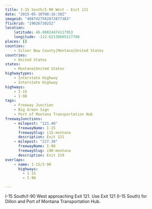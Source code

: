 ```yaml
---
title: I-15 South/I-90 West - Exit 121
date: "2015-05-10T08:16:38Z"
imageid: "4087427562872877383"
flickrid: "19026730252"
location:
    latitude: 46.00824474117953
    longitude: -112.62138605117798
places: []
counties:
    - Silver Bow County|Montana|United States
countries:
    - United States
states:
    - Montana|United States
highwaytypes:
    - Interstate Highway
    - Interstate Highway
highways:
    - I-15
    - I-90
tags:
    - Freeway Junction
    - Big Green Sign
    - Port of Montana Transportation Hub
freewayJunctions:
    - milepost: "121.40"
      freewayName: I-15
      freewaySlug: i15-montana
      description: Exit 121
    - milepost: "217.38"
      freewayName: I-90
      freewaySlug: i90-montana
      description: Exit 219
overlaps:
    - name: I-15/I-90
      highways:
        - I-15
        - I-90

---
```

I-15 South/I-90 West approaching Exit 121.  Use Exit 121 (I-15 South) for Dillon and Port of Montana Transportation Hub.